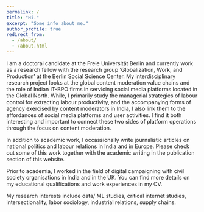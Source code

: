 ```yaml
---
permalink: /
title: "Hi."
excerpt: "Some info about me."
author_profile: true
redirect_from:
  - /about/
  - /about.html
---
```


I am a doctoral candidate at the Freie Universität Berlin and currently work as a research fellow with the research group ‘Globalization, Work, and Production’ at the Berlin Social Science Center. My interdisciplinary research project looks at the global content moderation value chains and the role of Indian IT-BPO firms in servicing social media platforms located in the Global North. While, I primarily study the managerial strategies of labour control for extracting labour productivity, and the accompanying forms of agency exercised by content moderators in India, I also link them to the affordances of social media platforms and user activities. I find it both interesting and important to connect these two sides of platform operations through the focus on content moderation.

In addition to academic work, I occassionally write journalistic articles on national politics and labour relations in India and in Europe. Please check out some of this work together with the academic writing in the publication section of this website.

Prior to academia, I worked in the field of digital campaigning with civil society organisations in India and in the UK. You can find more details on my educational qualifications and work experiences in my CV.

My research interests include data/ ML studies, critical internet studies, intersectionality, labor sociology, industrial relations, supply chains.
